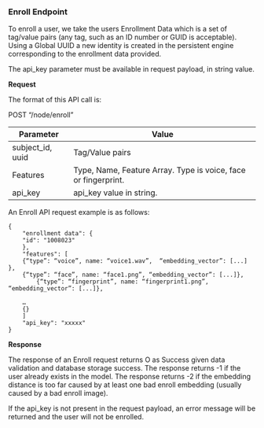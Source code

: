 ### Enroll Endpoint

To enroll a user, we take the users Enrollment Data which is a set of tag/value pairs (any tag, such as an ID number or GUID is acceptable). Using a Global UUID a new identity is created in the persistent engine corresponding to the enrollment data provided.

The api_key parameter must be available in request payload, in string value.

**Request**

The format of this API call is:  

POST “/node/enroll”

|Parameter     |         Value| 
|-----|----|
|subject_id, uuid           |         Tag/Value pairs|
|Features      |         Type, Name, Feature Array. Type is voice, face or fingerprint.|
|api_key      |         api_key value in string.|

An Enroll API request example is as follows:
```
{
    "enrollment data": {
	"id": "1008023"
    },
    "features": [
	{“type”: “voice”, name: “voice1.wav”,  “embedding_vector”: [...] },
	{“type”: “face”, name: “face1.png”, “embedding_vector”: [...]},
        {“type”: “fingerprint”, name: “fingerprint1.png”, “embedding_vector”: [...]},

	…
	{}
    ]
    "api_key": "xxxxx"
}
```

**Response**

The response of an Enroll request returns O as Success given data validation and database storage success.
The response returns -1 if the user already exists in the model.
The response returns -2 if the embedding distance is too far caused by at least one bad enroll embedding (usually caused by a bad enroll image).

If the api_key is not present in the request payload, an error message will be returned and the user will not be enrolled.